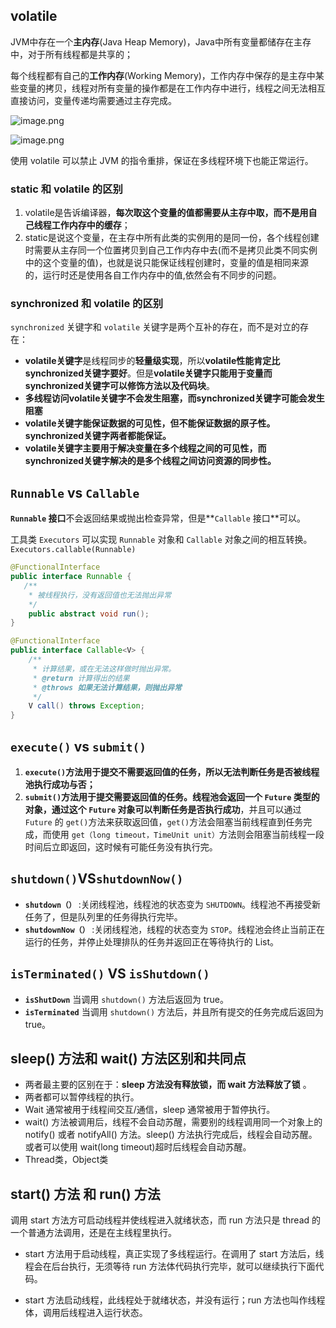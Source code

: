 ## volatile

JVM中存在一个**主内存**(Java Heap Memory)，Java中所有变量都储存在主存中，对于所有线程都是共享的；

每个线程都有自己的**工作内存**(Working Memory)，工作内存中保存的是主存中某些变量的拷贝，线程对所有变量的操作都是在工作内存中进行，线程之间无法相互直接访问，变量传递均需要通过主存完成。

![image.png](https://upload-images.jianshu.io/upload_images/9229344-d124fdcf32117b0c.png?imageMogr2/auto-orient/strip%7CimageView2/2/w/1240)

![image.png](https://upload-images.jianshu.io/upload_images/9229344-6ab9325b1675ecdb.png?imageMogr2/auto-orient/strip%7CimageView2/2/w/1240)

使用 volatile 可以禁止 JVM 的指令重排，保证在多线程环境下也能正常运行。

### static 和 volatile 的区别

1. volatile是告诉编译器，**每次取这个变量的值都需要从主存中取，而不是用自己线程工作内存中的缓存**；
2. static是说这个变量，在主存中所有此类的实例用的是同一份，各个线程创建时需要从主存同一个位置拷贝到自己工作内存中去(而不是拷贝此类不同实例中的这个变量的值)，也就是说只能保证线程创建时，变量的值是相同来源的，运行时还是使用各自工作内存中的值,依然会有不同步的问题。

### synchronized 和 volatile 的区别

`synchronized` 关键字和 `volatile` 关键字是两个互补的存在，而不是对立的存在：

- **volatile关键字**是线程同步的**轻量级实现**，所以**volatile性能肯定比synchronized关键字要好**。但是**volatile关键字只能用于变量而synchronized关键字可以修饰方法以及代码块**。
- **多线程访问volatile关键字不会发生阻塞，而synchronized关键字可能会发生阻塞**
- **volatile关键字能保证数据的可见性，但不能保证数据的原子性。synchronized关键字两者都能保证。**
- **volatile关键字主要用于解决变量在多个线程之间的可见性，而 synchronized关键字解决的是多个线程之间访问资源的同步性。**



## `Runnable` vs `Callable`

**`Runnable` 接口**不会返回结果或抛出检查异常，但是**`Callable` 接口**可以。

工具类 `Executors` 可以实现 `Runnable` 对象和 `Callable` 对象之间的相互转换。`Executors.callable(Runnable)`

```java
@FunctionalInterface
public interface Runnable {
   /**
    * 被线程执行，没有返回值也无法抛出异常
    */
    public abstract void run();
}

@FunctionalInterface
public interface Callable<V> {
    /**
     * 计算结果，或在无法这样做时抛出异常。
     * @return 计算得出的结果
     * @throws 如果无法计算结果，则抛出异常
     */
    V call() throws Exception;
}
```



##  `execute()` vs `submit()`

1. **`execute()`方法用于提交不需要返回值的任务，所以无法判断任务是否被线程池执行成功与否；**
2. **`submit()`方法用于提交需要返回值的任务。线程池会返回一个 `Future` 类型的对象，通过这个 `Future` 对象可以判断任务是否执行成功**，并且可以通过 `Future` 的 `get()`方法来获取返回值，`get()`方法会阻塞当前线程直到任务完成，而使用 `get（long timeout，TimeUnit unit）`方法则会阻塞当前线程一段时间后立即返回，这时候有可能任务没有执行完。



## `shutdown()`VS`shutdownNow()`

- **`shutdown（）`** :关闭线程池，线程池的状态变为 `SHUTDOWN`。线程池不再接受新任务了，但是队列里的任务得执行完毕。
- **`shutdownNow（）`** :关闭线程池，线程的状态变为 `STOP`。线程池会终止当前正在运行的任务，并停止处理排队的任务并返回正在等待执行的 List。



## `isTerminated()` VS `isShutdown()`

- **`isShutDown`** 当调用 `shutdown()` 方法后返回为 true。
- **`isTerminated`** 当调用 `shutdown()` 方法后，并且所有提交的任务完成后返回为 true。



##  sleep() 方法和 wait() 方法区别和共同点

- 两者最主要的区别在于：**sleep 方法没有释放锁，而 wait 方法释放了锁** 。
- 两者都可以暂停线程的执行。
- Wait 通常被用于线程间交互/通信，sleep 通常被用于暂停执行。
- wait() 方法被调用后，线程不会自动苏醒，需要别的线程调用同一个对象上的 notify() 或者 notifyAll() 方法。sleep() 方法执行完成后，线程会自动苏醒。或者可以使用 wait(long timeout)超时后线程会自动苏醒。
- Thread类，Object类



## start() 方法 和 run() 方法

调用 start 方法方可启动线程并使线程进入就绪状态，而 run 方法只是 thread 的一个普通方法调用，还是在主线程里执行。

- start 方法用于启动线程，真正实现了多线程运行。在调用了 start 方法后，线程会在后台执行，无须等待 run 方法体代码执行完毕，就可以继续执行下面代码。

- start 方法启动线程，此线程处于就绪状态，并没有运行；run 方法也叫作线程体，调用后线程进入运行状态。


